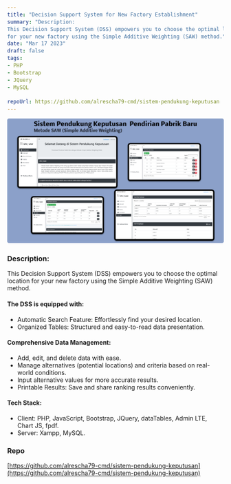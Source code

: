 ```yaml
---
title: "Decision Support System for New Factory Establishment"
summary: "Description:
This Decision Support System (DSS) empowers you to choose the optimal location
for your new factory using the Simple Additive Weighting (SAW) method."
date: "Mar 17 2023"
draft: false
tags:
- PHP
- Bootstrap
- JQuery
- MySQL

repoUrl: https://github.com/alrescha79-cmd/sistem-pendukung-keputusan
---
```


![alt text](<../../../../public/SPK SAW.png>)

### Description:
This Decision Support System (DSS) empowers you to choose the optimal location
for your new factory using the Simple Additive Weighting (SAW) method.

#### The DSS is equipped with:
- Automatic Search Feature: Effortlessly find your desired location.
- Organized Tables: Structured and easy-to-read data presentation.

#### Comprehensive Data Management: 
- Add, edit, and delete data with ease.
- Manage alternatives (potential locations) and criteria based on real-
world conditions.
- Input alternative values for more accurate results.
- Printable Results: Save and share ranking results conveniently.

#### Tech Stack:
- Client: PHP, JavaScript, Bootstrap, JQuery, dataTables, Admin LTE, Chart
JS, fpdf.
- Server: Xampp, MySQL.

### Repo
[https://github.com/alrescha79-cmd/sistem-pendukung-keputusan](https://github.com/alrescha79-cmd/sistem-pendukung-keputusan)